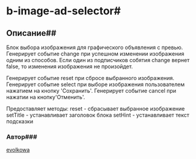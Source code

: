 # b-image-ad-selector#

## Описание##
Блок выбора изображения для графического объявления с превью.
Генерирует событие change при успешном изменении изображения одним из способов.
Если один из подписчиков собятия change вернет false, то изменения изображения не произойдет.

Генерирует событие reset при сбросе выбранного изображения.
Генерирует событие select при выборе изображения пользователем нажатием на кнопку 'Сохранить'.
Генерирует событие cancel при нажатии на кнопку'Отменить'.

Предоставляет методы:
reset - сбрасывает выбранное изображение
setTitle - устанавливает заголовок блока
setHint - устанавливает текст подсказки

### Автор###
[evolkowa](https://staff.yandex-team.ru/evolkowa)
